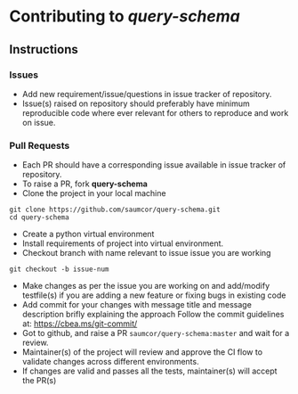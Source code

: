 # Contributing to *query-schema*

## **Instructions**

### Issues
- Add new requirement/issue/questions in issue tracker of repository.
- Issue(s) raised on repository should preferably have minimum reproducible code
  where ever relevant for others to reproduce and work on issue.

### Pull Requests
- Each PR should have a corresponding issue available in issue tracker of repository.
- To raise a PR, fork **query-schema**
- Clone the project in your local machine
```
git clone https://github.com/saumcor/query-schema.git
cd query-schema
```
- Create a python virtual environment
- Install requirements of project into virtual environment.
- Checkout branch with name relevant to issue issue you are working
```
git checkout -b issue-num
```
- Make changes as per the issue you are working on and add/modify testfile(s) if you are adding
  a new feature or fixing bugs in existing code
- Add commit for your changes with message title and message description brifly explaining the approach
  Follow the commit guidelines at: https://cbea.ms/git-commit/
- Got to github, and raise a PR `saumcor/query-schema:master` and wait for a review.
- Maintainer(s) of the project will review and approve the CI flow to validate changes across different environments.
- If changes are valid and passes all the tests, maintainer(s) will accept the PR(s)

